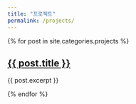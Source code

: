 ```yaml
---
title: "프로젝트"
permalink: /projects/
---
```

{% for post in site.categories.projects %}
  <h2><a href="{{ post.url }}">{{ post.title }}</a></h2>
  <p>{{ post.excerpt }}</p>
{% endfor %}